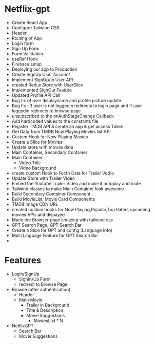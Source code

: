 # Netflix-gpt

- Create React App 
- Configure Tailwind CSS
- Header
- Routing of App
- Login form
- Sign Up Form 
- Form Validation
- useRef Hook
- Firebase setup
- Deploying our app to Production
- Create SignUp User Account
- Implement SignUp/In User API
- created Redux Store with UserSlice
- Implemented SignOut Feature
- Updated Profile API Call
- Bug fix of user displayname and profile picture update
- Bug fix : if user is not loggedin redirects to login page and if user loggedin redirects to browse page
- unsubscribed to the onAuthStageChange Callback
- Add hardcoded values to the constants file
- Register TMDB API & create an app & get access Token
- Get Data from TMDB Now Playing Movies list API
- Custom Hook for Now Playing Movies
- Create a Slice for Movies
- Update store with movies data
- Main Container, Secondary Container
- Main Container 
  - Video Title
  - Video Background
- create custom Hook to Fecth Data for Trailer Vedio
- Update Store with Trailer Video
- Embed the Youtube Trailer Video and make it autoplay and mute
- Tailwind classes to make Main Container look awesome
- Build Secondary Container Component
- Build MovieList, Movie Card Components
- TMDB Image CDN URL
- created custom hooks for Now Playing,Popular,Top Rated, upcoming movies APIs and dispayed 
- Made the Browser page amazing with tailwind css
- GPT Search Page, GPT Search Bar
- Create a Slice for GPT and config (Language Info)
- Multi Linguage Feature for GPT Search Bar
- 


# Features
- Login/SignUp 
  - SignIn/Up Form
  - redirect to Browse Page
- Browse (after authentication)
  - Header
  - Main Movie
    - Trailer in Background
    - Title & Description
    - Movie Suggestions
      - MoviesList * N
- NetflixGPT
  - Search Bar
  - Movie Suggestions



